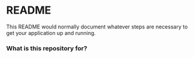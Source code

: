 # README #

This README would normally document whatever steps are necessary to get your application up and running.

### What is this repository for? ###